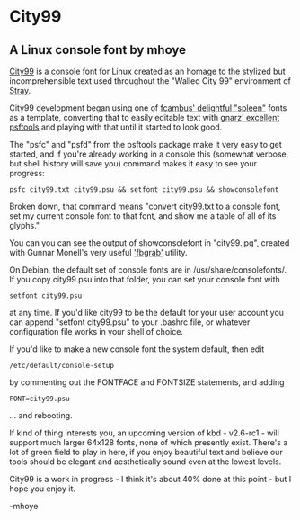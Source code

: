 # City99 

## A Linux console font by mhoye

[City99](https://github.com/mhoye/city99) is a console font for Linux 
created as an homage to the stylized but incomprehensible text used
throughout the "Walled City 99" environment of [Stray](https://stray.game).

City99 development began using one of [fcambus' delightful "spleen"](https://github.com/fcambus/spleen)
fonts as a template, converting that to easily editable text with [gnarz' excellent psftools](https://codeberg.org/gnarz/psftools) and playing with that until it started to look good.

The "psfc" and "psfd" from the psftools package make it very easy
to get started, and if you're already working in a console this
(somewhat verbose, but shell history will save you) command makes
it easy to see your progress: 

    psfc city99.txt city99.psu && setfont city99.psu && showconsolefont

Broken down, that command means "convert city99.txt to a console font, 
set my current console font to that font, and show me a table of all
of its glyphs."

You can you can see the output of showconsolefont in "city99.jpg", created
with Gunnar Monell's very useful ['fbgrab'](https://github.com/GunnerMonell/fbgrab) utility.

On Debian, the default set of console fonts are in /usr/share/consolefonts/.
If you copy city99.psu into that folder, you can set your console font
with 

    setfont city99.psu 

at any time. If you'd like city99 to be the default for your user account
you can append "setfont city99.psu" to your .bashrc file, or whatever 
configuration file works in your shell of choice. 

If you'd like to make a new console font the system default, then edit
 
    /etc/default/console-setup

by commenting out the FONTFACE and FONTSIZE statements, and adding 

    FONT=city99.psu

... and rebooting.

If kind of thing interests you, an upcoming version of kbd - v2.6-rc1 - 
will support much larger 64x128 fonts, none of which presently exist.
There's a lot of green field to play in here, if you enjoy beautiful text
and believe our tools should be elegant and aesthetically sound even at
the lowest levels.

City99 is a work in progress - I think it's about 40% done at this point - but 
I hope you enjoy it.

-mhoye
